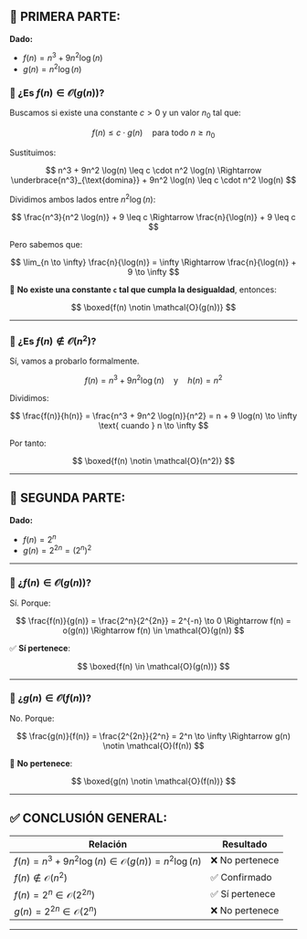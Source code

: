 

## 📘 PRIMERA PARTE:

**Dado:**

* $f(n) = n^3 + 9n^2 \log(n)$
* $g(n) = n^2 \log(n)$

### 🔹 ¿Es $f(n) \in \mathcal{O}(g(n))$?

Buscamos si existe una constante $c > 0$ y un valor $n_0$ tal que:

$$
f(n) \leq c \cdot g(n) \quad \text{para todo } n \geq n_0
$$

Sustituimos:

$$
n^3 + 9n^2 \log(n) \leq c \cdot n^2 \log(n)
\Rightarrow
\underbrace{n^3}_{\text{domina}} + 9n^2 \log(n) \leq c \cdot n^2 \log(n)
$$

Dividimos ambos lados entre $n^2 \log(n)$:

$$
\frac{n^3}{n^2 \log(n)} + 9 \leq c
\Rightarrow
\frac{n}{\log(n)} + 9 \leq c
$$

Pero sabemos que:

$$
\lim_{n \to \infty} \frac{n}{\log(n)} = \infty
\Rightarrow
\frac{n}{\log(n)} + 9 \to \infty
$$

🔴 **No existe una constante `c` tal que cumpla la desigualdad**, entonces:

$$
\boxed{f(n) \notin \mathcal{O}(g(n))}
$$

---

### 🔹 ¿Es $f(n) \notin \mathcal{O}(n^2)$?

Sí, vamos a probarlo formalmente.

$$
f(n) = n^3 + 9n^2 \log(n)
\quad \text{y} \quad h(n) = n^2
$$

Dividimos:

$$
\frac{f(n)}{h(n)} = \frac{n^3 + 9n^2 \log(n)}{n^2}
= n + 9 \log(n)
\to \infty \text{ cuando } n \to \infty
$$

Por tanto:

$$
\boxed{f(n) \notin \mathcal{O}(n^2)}
$$

---

## 📗 SEGUNDA PARTE:

**Dado:**

* $f(n) = 2^n$
* $g(n) = 2^{2n} = (2^n)^2$

---

### 🔹 ¿$f(n) \in \mathcal{O}(g(n))$?

Sí. Porque:

$$
\frac{f(n)}{g(n)} = \frac{2^n}{2^{2n}} = 2^{-n} \to 0
\Rightarrow f(n) = o(g(n)) \Rightarrow f(n) \in \mathcal{O}(g(n))
$$

✅ **Sí pertenece**:

$$
\boxed{f(n) \in \mathcal{O}(g(n))}
$$

---

### 🔹 ¿$g(n) \in \mathcal{O}(f(n))$?

No. Porque:

$$
\frac{g(n)}{f(n)} = \frac{2^{2n}}{2^n} = 2^n \to \infty
\Rightarrow g(n) \notin \mathcal{O}(f(n))
$$

🔴 **No pertenece**:

$$
\boxed{g(n) \notin \mathcal{O}(f(n))}
$$

---

## ✅ CONCLUSIÓN GENERAL:

| Relación                                                        | Resultado      |
| --------------------------------------------------------------- | -------------- |
| $f(n) = n^3 + 9n^2 \log(n) \in \mathcal{O}(g(n)) = n^2 \log(n)$ | ❌ No pertenece |
| $f(n) \notin \mathcal{O}(n^2)$                                  | ✅ Confirmado   |
| $f(n) = 2^n \in \mathcal{O}(2^{2n})$                            | ✅ Sí pertenece |
| $g(n) = 2^{2n} \in \mathcal{O}(2^n)$                            | ❌ No pertenece |

---

